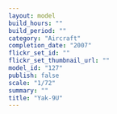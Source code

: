 ```yaml
---
layout: model
build_hours: ""
build_period: ""
category: "Aircraft"
completion_date: "2007"
flickr_set_id: ""
flickr_set_thumbnail_url: ""
model_id: "127"
publish: false
scale: "1/72"
summary: ""
title: "Yak-9U"
---
```



